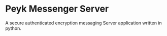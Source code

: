 # Peyk Messenger Server


A secure authenticated encryption messaging Server application written in python.
